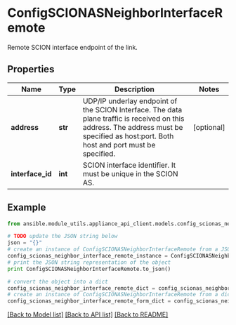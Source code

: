 # ConfigSCIONASNeighborInterfaceRemote

Remote SCION interface endpoint of the link.

## Properties
Name | Type | Description | Notes
------------ | ------------- | ------------- | -------------
**address** | **str** | UDP/IP underlay endpoint of the SCION Interface. The data plane traffic is received on this address. The address must be specified as host:port. Both host and port must be specified. | [optional] 
**interface_id** | **int** | SCION interface identifier. It must be unique in the SCION AS. | 

## Example

```python
from ansible.module_utils.appliance_api_client.models.config_scionas_neighbor_interface_remote import ConfigSCIONASNeighborInterfaceRemote

# TODO update the JSON string below
json = "{}"
# create an instance of ConfigSCIONASNeighborInterfaceRemote from a JSON string
config_scionas_neighbor_interface_remote_instance = ConfigSCIONASNeighborInterfaceRemote.from_json(json)
# print the JSON string representation of the object
print ConfigSCIONASNeighborInterfaceRemote.to_json()

# convert the object into a dict
config_scionas_neighbor_interface_remote_dict = config_scionas_neighbor_interface_remote_instance.to_dict()
# create an instance of ConfigSCIONASNeighborInterfaceRemote from a dict
config_scionas_neighbor_interface_remote_form_dict = config_scionas_neighbor_interface_remote.from_dict(config_scionas_neighbor_interface_remote_dict)
```
[[Back to Model list]](../README.md#documentation-for-models) [[Back to API list]](../README.md#documentation-for-api-endpoints) [[Back to README]](../README.md)


